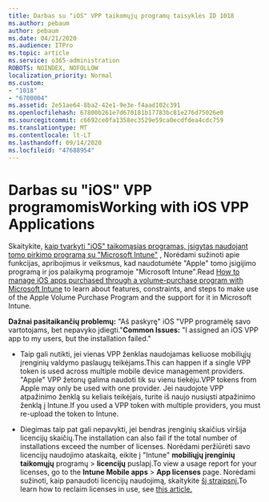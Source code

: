 ```yaml
---
title: Darbas su "iOS" VPP taikomųjų programų taisyklės ID 1018
ms.author: pebaum
author: pebaum
ms.date: 04/21/2020
ms.audience: ITPro
ms.topic: article
ms.service: o365-administration
ROBOTS: NOINDEX, NOFOLLOW
localization_priority: Normal
ms.custom:
- "1018"
- "6700004"
ms.assetid: 2e51ae64-8ba2-42e1-9e3e-f4aad102c391
ms.openlocfilehash: 67800b261e7d670181b17783bc81e276d75026e0
ms.sourcegitcommit: c6692ce0fa1358ec3529e59ca0ecdfdea4cdc759
ms.translationtype: MT
ms.contentlocale: lt-LT
ms.lasthandoff: 09/14/2020
ms.locfileid: "47688954"
---
```

# <a name="working-with-ios-vpp-applications"></a><span data-ttu-id="4ee8f-102">Darbas su "iOS" VPP programomis</span><span class="sxs-lookup"><span data-stu-id="4ee8f-102">Working with iOS VPP Applications</span></span>

<span data-ttu-id="4ee8f-103">Skaitykite, [kaip tvarkyti "iOS" taikomąsias programas, įsigytas naudojant tomo pirkimo programą su "Microsoft Intune"](https://docs.microsoft.com/intune/vpp-apps-ios) , Norėdami sužinoti apie funkcijas, apribojimus ir veiksmus, kad naudotumėte "Apple" tomo įsigijimo programą ir jos palaikymą programoje "Microsoft Intune".</span><span class="sxs-lookup"><span data-stu-id="4ee8f-103">Read [How to manage iOS apps purchased through a volume-purchase program with Microsoft Intune](https://docs.microsoft.com/intune/vpp-apps-ios) to learn about features, constraints, and steps to make use of the Apple Volume Purchase Program and the support for it in Microsoft Intune.</span></span>
  
 <span data-ttu-id="4ee8f-104">**Dažnai pasitaikančių problemų:** "Aš paskyrę" iOS "VPP programėlę savo vartotojams, bet nepavyko įdiegti."</span><span class="sxs-lookup"><span data-stu-id="4ee8f-104">**Common Issues:** "I assigned an iOS VPP app to my users, but the installation failed."</span></span>
  
- <span data-ttu-id="4ee8f-105">Taip gali nutikti, jei vienas VPP ženklas naudojamas keliuose mobiliųjų įrenginių valdymo paslaugų teikėjams.</span><span class="sxs-lookup"><span data-stu-id="4ee8f-105">This can happen if a single VPP token is used across multiple mobile device management providers.</span></span> <span data-ttu-id="4ee8f-106">"Apple" VPP žetonų galima naudoti tik su vienu tiekėju.</span><span class="sxs-lookup"><span data-stu-id="4ee8f-106">VPP tokens from Apple may only be used with one provider.</span></span> <span data-ttu-id="4ee8f-107">Jei naudojote VPP atpažinimo ženklą su keliais teikėjais, turite iš naujo nusiųsti atpažinimo ženklą į Intune.</span><span class="sxs-lookup"><span data-stu-id="4ee8f-107">If you used a VPP token with multiple providers, you must re-upload the token to Intune.</span></span>

- <span data-ttu-id="4ee8f-108">Diegimas taip pat gali nepavykti, jei bendras įrenginių skaičius viršija licencijų skaičių.</span><span class="sxs-lookup"><span data-stu-id="4ee8f-108">The installation can also fail if the total number of installations exceed the number of licenses.</span></span> <span data-ttu-id="4ee8f-109">Norėdami peržiūrėti savo licencijų naudojimo ataskaitą, eikite į "Intune" **mobiliųjų įrenginių taikomųjų** programų \> **licencijų** puslapį.</span><span class="sxs-lookup"><span data-stu-id="4ee8f-109">To view a usage report for your licenses, go to the **Intune Mobile apps** \> **App licenses** page.</span></span> <span data-ttu-id="4ee8f-110">Norėdami sužinoti, kaip panaudoti licencijų naudojimą, skaitykite [šį straipsnį.](https://docs.microsoft.com/intune/vpp-apps-ios#revoking-app-licenses-and-deleting-tokens)</span><span class="sxs-lookup"><span data-stu-id="4ee8f-110">To learn how to reclaim licenses in use, see [this article.](https://docs.microsoft.com/intune/vpp-apps-ios#revoking-app-licenses-and-deleting-tokens)</span></span>
